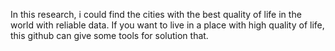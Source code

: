 In this research, i could find the cities with the best quality of life in the world with reliable data. If you want to live in a place with high quality of life, this github can give some tools for solution that.

